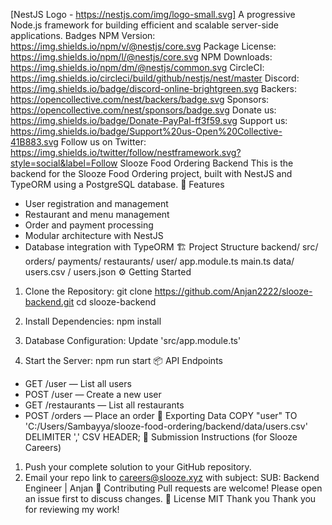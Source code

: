 [NestJS Logo - https://nestjs.com/img/logo-small.svg]
A progressive Node.js framework for building efficient and scalable server-side applications.
Badges
NPM Version: https://img.shields.io/npm/v/@nestjs/core.svg
Package License: https://img.shields.io/npm/l/@nestjs/core.svg
NPM Downloads: https://img.shields.io/npm/dm/@nestjs/common.svg
CircleCI: https://img.shields.io/circleci/build/github/nestjs/nest/master
Discord: https://img.shields.io/badge/discord-online-brightgreen.svg
Backers: https://opencollective.com/nest/backers/badge.svg
Sponsors: https://opencollective.com/nest/sponsors/badge.svg
Donate us: https://img.shields.io/badge/Donate-PayPal-ff3f59.svg
Support us: https://img.shields.io/badge/Support%20us-Open%20Collective-41B883.svg
Follow us on Twitter: https://img.shields.io/twitter/follow/nestframework.svg?style=social&label=Follow
Slooze Food Ordering Backend
This is the backend for the Slooze Food Ordering project, built with NestJS and TypeORM using a PostgreSQL database.
🚀 Features
- User registration and management
- Restaurant and menu management
- Order and payment processing
- Modular architecture with NestJS
- Database integration with TypeORM
🏗️ Project Structure
backend/
  src/
    orders/
    payments/
    restaurants/
    user/
    app.module.ts
    main.ts
  data/
    users.csv / users.json
⚙️ Getting Started
1. Clone the Repository:
   git clone https://github.com/Anjan2222/slooze-backend.git
   cd slooze-backend

2. Install Dependencies:
   npm install

3. Database Configuration: Update 'src/app.module.ts'

4. Start the Server:
   npm run start
📦 API Endpoints
- GET /user — List all users
- POST /user — Create a new user
- GET /restaurants — List all restaurants
- POST /orders — Place an order
📝 Exporting Data
COPY "user" TO 'C:/Users/Sambayya/slooze-food-ordering/backend/data/users.csv' DELIMITER ',' CSV HEADER;
📨 Submission Instructions (for Slooze Careers)
1. Push your complete solution to your GitHub repository.
2. Email your repo link to careers@slooze.xyz with subject:
   SUB: Backend Engineer | Anjan
🤝 Contributing
Pull requests are welcome! Please open an issue first to discuss changes.
📄 License
MIT
Thank you
Thank you for reviewing my work!
